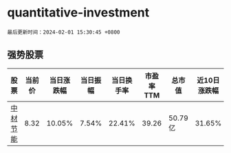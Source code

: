 # quantitative-investment

`最后更新时间：2024-02-01 15:30:45 +0800`

## 强势股票

|股票|当前价|当日涨跌幅|当日振幅|当日换手率|市盈率TTM|总市值|近10日涨跌幅|
|----|----|----|----|----|----|----|----|
|[中材节能](https://xueqiu.com/S/SH603126)|8.32|10.05%|7.54%|22.41%|39.26|50.79亿|31.65%|
